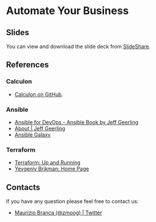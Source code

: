 # Automate Your Business

## Slides

You can view and download the slide deck from [SlideShare](https://www.slideshare.net/zmoog/automate-your-business-133891724/). 


## References

### Calculon
* [Calculon on GitHub](https://github.com/zmoog/calculon).

### Ansible
* [Ansible for DevOps - Ansible Book by Jeff Geerling](https://www.ansiblefordevops.com)
* [About | Jeff Geerling](https://www.jeffgeerling.com/about)
* [Ansible Galaxy](https://galaxy.ansible.com/geerlingguy)

### Terraform
* [Terraform: Up and Running](https://www.terraformupandrunning.com)
* [Yevgeniy Brikman: Home Page](https://www.ybrikman.com/?ref=terraform-up-and-running)


## Contacts

If you have any question please feel free to contact us:

* [Maurizio Branca (@zmoog) | Twitter](https://twitter.com/zmoog/)
